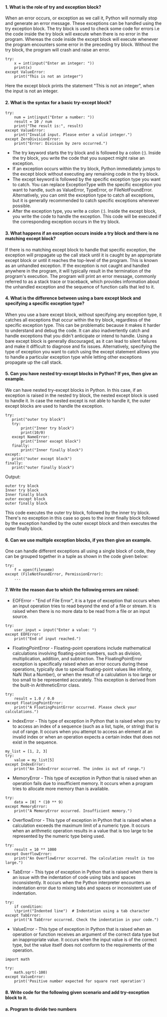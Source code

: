 #### 1. What is the role of try and exception block?
When an error occurs, or exception as we call it, Python will normally stop and generate an error message. These exceptions can be handled using the try exception block.
The try block is used to check some code for errors i.e the code inside the try block will execute when there is no error in the program.
Whereas the code inside the except block will execute whenever the program encounters some error in the preceding try block. Without the try block, the program will crash and raise an error. 
```
try:
    x = int(input("Enter an integer: "))
    print(x)
except ValueError:
    print("This is not an integer")
```
Here the except block prints the statement "This is not an integer", when the input is not an integer.
#### 2. What is the syntax for a basic try-except block?
```
try:
    num = int(input("Enter a number: "))
    result = 10 / num
    print("The result is:", result)
except ValueError:
    print("Invalid input. Please enter a valid integer.")
except ZeroDivisionError:
    print("Error: Division by zero occurred.")
```
- The try keyword starts the try block and is followed by a colon (:). Inside the try block, you write the code that you suspect might raise an exception.
- If an exception occurs within the try block, Python immediately jumps to the except block without executing any remaining code in the try block.
- The except keyword is followed by the specific exception type you want to catch. You can replace ExceptionType with the specific exception you want to handle, such as ValueError, TypeError, or FileNotFoundError. Alternatively, you can omit the exception type to catch all exceptions, but it is generally recommended to catch specific exceptions whenever possible.
- After the exception type, you write a colon (:). Inside the except block, you write the code to handle the exception. This code will be executed if the corresponding exception occurs in the try block.
#### 3. What happens if an exception occurs inside a try block and there is no matching except block?
If there is no matching except block to handle that specific exception, the exception will propagate up the call stack until it is caught by an appropriate except block or until it reaches the top-level of the program. This is known as an unhandled exception. If the exception is not caught and handled anywhere in the program, it will typically result in the termination of the program's execution.
The program will print an error message, commonly referred to as a stack trace or traceback, which provides information about the unhandled exception and the sequence of function calls that led to it.
#### 4. What is the difference between using a bare except block and specifying a specific exception type?
When you use a bare except block, without specifying any exception type, it catches all exceptions that occur within the try block, regardless of the specific exception type. This can be problematic because it makes it harder to understand and debug the code. It can also inadvertently catch and handle exceptions that you didn't anticipate or intend to handle. Using a bare except block is generally discouraged, as it can lead to silent failures and make it difficult to diagnose and fix issues.
Alternatively, specifying the type of exception you want to catch using the except statement allows you to handle a particular exception type while letting other exceptions propagate up the call stack.
#### 5. Can you have nested try-except blocks in Python? If yes, then give an example.
We can have nested try-except blocks in Python. In this case, if an exception is raised in the nested try block, the nested except block is used to handle it. In case the nested except is not able to handle it, the outer except blocks are used to handle the exception.
```
try:
   print("outer try block")
   try:
       print("Inner try block")
       print(10/0)
   except NameError:
       print("Inner except block")
   finally:
       print("Inner finally block")
except:
   print("outer except block")
finally:
   print("outer finally block")
```
Output:
```
outer try block
Inner try block
Inner finally block
outer except block
outer finally block
```
This code executes the outer try block, followed by the inner try block. There's no exception in this case so goes to the inner finally block followed by the exception
handled by the outer except block and then executes the outer finally block.
#### 6. Can we use multiple exception blocks, if yes then give an example.
One can handle different exceptions all using a single block of code, they can be grouped together in a tuple as shown in the code given below:
```
try:
    f = open(filename)
except (FileNotFoundError, PermissionError):
    ...
```
#### 7. Write the reason due to which the following errors are raised:
- EOFError - "End of File Error", it is a type of exception that occurs when an input operation tries to read beyond the end of a file or stream. It is raised when there is no more data to be read from a file or an input source.
```
try:
    user_input = input("Enter a value: ")
except EOFError:
    print("End of input reached.")
```
- FloatingPointError - Floating-point operations include mathematical calculations involving floating-point numbers, such as division, multiplication, addition, and subtraction. The FloatingPointError exception is specifically raised when an error occurs during these operations, typically due to special floating-point values like infinity, NaN (Not a Number), or when the result of a calculation is too large or too small to be represented accurately. This exception is derived from the built-in ArithmeticError class.
```
try:
    result = 1.0 / 0.0 
except FloatingPointError:
    print("A FloatingPointError occurred. Please check your calculations.")
```
- IndexError - This type of exception in Python that is raised when you try to access an index of a sequence (such as a list, tuple, or string) that is out of range. It occurs when you attempt to access an element at an invalid index or when an operation expects a certain index that does not exist in the sequence.
```
my_list = [1, 2, 3]
try:
    value = my_list[5] 
except IndexError:
    print("An IndexError occurred. The index is out of range.")
```
- MemoryError -  This type of exception in Python that is raised when an operation fails due to insufficient memory. It occurs when a program tries to allocate more memory than is available. 
```
try:
    data = [0] * (10 ** 9) 
except MemoryError:
    print("A MemoryError occurred. Insufficient memory.")
```
- OverflowError - This type of exception in Python that is raised when a calculation exceeds the maximum limit of a numeric type. It occurs when an arithmetic operation results in a value that is too large to be represented by the numeric type being used.
```
try:
    result = 10 ** 1000 
except OverflowError:
    print("An OverflowError occurred. The calculation result is too large.")
```
- TabError - This type of exception in Python that is raised when there is an issue with the indentation of code using tabs and spaces inconsistently. It occurs when the Python interpreter encounters an indentation error due to mixing tabs and spaces or inconsistent use of indentation.
```
try:
    if condition:
    \tprint("Indented line")  # Indentation using a tab character
except TabError:
    print("A TabError occurred. Check the indentation in your code.")
```
- ValueError - This type of exception in Python that is raised when an operation or function receives an argument of the correct data type but an inappropriate value. It occurs when the input value is of the correct type, but the value itself does not conform to the requirements of the operation.
```
import math

try:
    math.sqrt(-100)
except ValueError:
    print('Positive number expected for square root operation')
```
#### 8. Write code for the following given scenario and add try-exception block to it.
#### a. Program to divide two numbers





